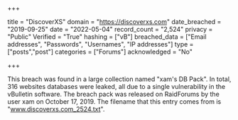 +++

title = "DiscoverXS"
domain = "https://discoverxs.com"
date_breached = "2019-09-25"
date = "2022-05-04"
record_count = "2,524"
privacy = "Public"
Verified = "True"
hashing = ["vB"]
breached_data = ["Email addresses", "Passwords", "Usernames", "IP addresses"]
type = ["posts","post"]
categories = ["Forums"]
acknowledged = "No"


+++


This breach was found in a large collection named "xam's DB Pack". In total, 316 websites databases were leaked, all due to a single vulnerability in the vBulletin software. The breach pack was released on RaidForums by the user xam on October 17, 2019. The filename that this entry comes from is "www.discoverxs.com_2524.txt".


